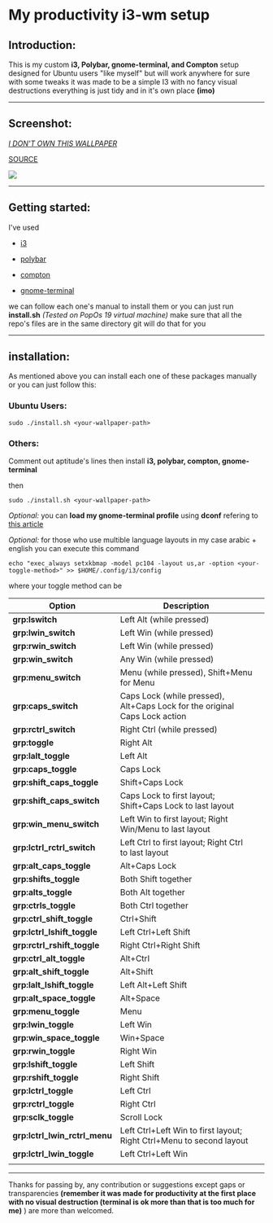 # My productivity i3-wm setup



## Introduction:

This is my custom **i3, Polybar, gnome-terminal, and Compton** setup designed for Ubuntu users "like myself" but will work anywhere for sure with some tweaks it was made to be a simple I3 with no fancy visual destructions everything is just tidy and in it's own place **(imo)**   

------

## Screenshot:

*<u>I DON'T OWN THIS WALLPAPER</u>*

[SOURCE](https://www.reddit.com/r/wallpaper/comments/a2ootu/retro_wave_pyramid_oc_3840x2160/?utm_source=ifttt)

![](https://imagizer.imageshack.com/img923/7331/VRAlO3.png)

------

## Getting started:

I've used 

* [i3](https://github.com/i3/i3)

* [polybar](https://github.com/polybar/polybar)

* [compton](https://github.com/chjj/compton)

* [gnome-terminal](https://packages.ubuntu.com/disco/gnome-terminal)

we can follow each one's manual to install them or you can just run **install.sh** *(Tested on PopOs 19 virtual  machine)* make sure that all the repo's files are in the same directory git will do that for you

------

## installation: 

As mentioned above you can install each one of these packages manually or you can just follow this:

### Ubuntu Users:

```
sudo ./install.sh <your-wallpaper-path>
```

### Others:

Comment out aptitude's lines then install **i3, polybar, compton, gnome-terminal**  

then

```
sudo ./install.sh <your-wallpaper-path>
```

*Optional:* you can **load my gnome-terminal profile** using **dconf** refering to [this article](https://gist.github.com/reavon/0bbe99150810baa5623e5f601aa93afc)

*Optional:* for those who use multible language layouts in my case arabic + english you can execute this command
```
echo "exec_always setxkbmap -model pc104 -layout us,ar -option <your-toggle-method>" >> $HOME/.config/i3/config
```
where your toggle method can be


| **Option**                    | **Description**                                              |      |
| ----------------------------- | ------------------------------------------------------------ | ---- |
| **grp:lswitch**               | Left Alt (while pressed)                                     |      |
| **grp:lwin_switch**           | Left Win (while pressed)                                     |      |
| **grp:rwin_switch**           | Left Win (while pressed)                                     |      |
| **grp:win_switch**            | Any Win (while pressed)                                      |      |
| **grp:menu_switch**           | Menu (while pressed), Shift+Menu for Menu                    |      |
| **grp:caps_switch**           | Caps Lock (while pressed), Alt+Caps Lock for the original Caps Lock action |      |
| **grp:rctrl_switch**          | Right Ctrl (while pressed)                                   |      |
| **grp:toggle**                | Right Alt                                                    |      |
| **grp:lalt_toggle**           | Left Alt                                                     |      |
| **grp:caps_toggle**           | Caps Lock                                                    |      |
| **grp:shift_caps_toggle**     | Shift+Caps Lock                                              |      |
| **grp:shift_caps_switch**     | Caps Lock to first layout; Shift+Caps Lock to last layout    |      |
| **grp:win_menu_switch**       | Left Win to first layout; Right Win/Menu to last layout      |      |
| **grp:lctrl_rctrl_switch**    | Left Ctrl to first layout; Right Ctrl to last layout         |      |
| **grp:alt_caps_toggle**       | Alt+Caps Lock                                                |      |
| **grp:shifts_toggle**         | Both Shift together                                          |      |
| **grp:alts_toggle**           | Both Alt together                                            |      |
| **grp:ctrls_toggle**          | Both Ctrl together                                           |      |
| **grp:ctrl_shift_toggle**     | Ctrl+Shift                                                   |      |
| **grp:lctrl_lshift_toggle**   | Left Ctrl+Left Shift                                         |      |
| **grp:rctrl_rshift_toggle**   | Right Ctrl+Right Shift                                       |      |
| **grp:ctrl_alt_toggle**       | Alt+Ctrl                                                     |      |
| **grp:alt_shift_toggle**      | Alt+Shift                                                    |      |
| **grp:lalt_lshift_toggle**    | Left Alt+Left Shift                                          |      |
| **grp:alt_space_toggle**      | Alt+Space                                                    |      |
| **grp:menu_toggle**           | Menu                                                         |      |
| **grp:lwin_toggle**           | Left Win                                                     |      |
| **grp:win_space_toggle**      | Win+Space                                                    |      |
| **grp:rwin_toggle**           | Right Win                                                    |      |
| **grp:lshift_toggle**         | Left Shift                                                   |      |
| **grp:rshift_toggle**         | Right Shift                                                  |      |
| **grp:lctrl_toggle**          | Left Ctrl                                                    |      |
| **grp:rctrl_toggle**          | Right Ctrl                                                   |      |
| **grp:sclk_toggle**           | Scroll Lock                                                  |      |
| **grp:lctrl_lwin_rctrl_menu** | Left Ctrl+Left Win to first layout; Right Ctrl+Menu to second layout |      |
| **grp:lctrl_lwin_toggle**     | Left Ctrl+Left Win                                           |      |
|                               |                                                              |      |

------

Thanks for passing by, any contribution or suggestions except gaps or transparencies **(remember it was made for productivity at the first place with no visual destruction (terminal is ok more than that is too much for me)** ) are more than welcomed.
